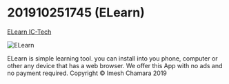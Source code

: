 # 201910251745 (ELearn)

[ELearn IC-Tech](https://elearn-ictech.web.app/)

![ELearn](http://ichat-ictech.web.app/images/artboard-10-196px.png)
 
ELearn is simple learning tool. you can install into you phone, computer or other any device that has a web browser. We offer this App with no ads and no payment required. Copyright © Imesh Chamara 2019
